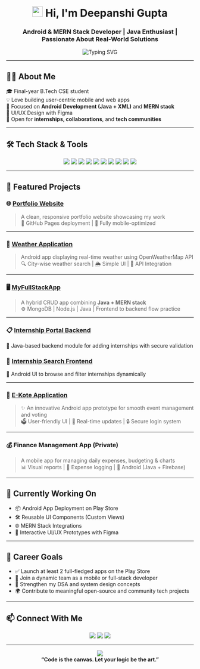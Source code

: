 <!-- Final-Year GitHub Profile README -->

<h1 align="center">
  <img src="https://media.giphy.com/media/hvRJCLFzcasrR4ia7z/giphy.gif" width="28"> 
  Hi, I'm Deepanshi Gupta
</h1>

<h3 align="center">Android & MERN Stack Developer | Java Enthusiast | Passionate About Real-World Solutions</h3>

<p align="center">
  <img src="https://readme-typing-svg.demolab.com?font=Fira+Code&pause=1000&color=F7931E&center=true&width=435&lines=Android+Developer;MERN+Stack+Builder;Java+Programmer;UI%2FUX+Designer;Turning+Ideas+into+Apps" alt="Typing SVG" />
</p>

---

## 👩‍💻 About Me

🎓 Final-year B.Tech CSE student  
💡 Love building user-centric mobile and web apps  
📲 Focused on **Android Development (Java + XML)** and **MERN stack**  
🎨 UI/UX Design with Figma  
🤝 Open for **internships, collaborations**, and **tech communities**

---

## 🛠️ Tech Stack & Tools

<p align="center">
  <img src="https://img.shields.io/badge/Java-007396?style=for-the-badge&logo=java&logoColor=white" />
  <img src="https://img.shields.io/badge/Android%20Studio-3DDC84?style=for-the-badge&logo=android-studio&logoColor=white" />
  <img src="https://img.shields.io/badge/XML-0D47A1?style=for-the-badge&logo=xml&logoColor=white" />
  <img src="https://img.shields.io/badge/MongoDB-4EA94B?style=for-the-badge&logo=mongodb&logoColor=white" />
  <img src="https://img.shields.io/badge/Express.js-000000?style=for-the-badge&logo=express&logoColor=white" />
  <img src="https://img.shields.io/badge/React-61DAFB?style=for-the-badge&logo=react&logoColor=black" />
  <img src="https://img.shields.io/badge/Node.js-339933?style=for-the-badge&logo=node.js&logoColor=white" />
  <img src="https://img.shields.io/badge/HTML5-E44D26?style=for-the-badge&logo=html5&logoColor=white" />
  <img src="https://img.shields.io/badge/CSS3-1572B6?style=for-the-badge&logo=css3&logoColor=white" />
  <img src="https://img.shields.io/badge/Figma-F24E1E?style=for-the-badge&logo=figma&logoColor=white" />
</p>

---

## 🚀 Featured Projects

### 🌐 [Portfolio Website](https://github.com/Deepanshi004/PortfolioWebsiteDeepanshi004.github.io)
> A clean, responsive portfolio website showcasing my work  
🌟 GitHub Pages deployment | 📱 Fully mobile-optimized

---

### 📲 [Weather Application](https://github.com/Deepanshi004/WeatherApplication)
> Android app displaying real-time weather using OpenWeatherMap API  
🔍 City-wise weather search | 🌦️ Simple UI | 📡 API Integration

---

### 🖥️ [MyFullStackApp](https://github.com/Deepanshi004/MyFullStackApp)
> A hybrid CRUD app combining **Java + MERN stack**  
⚙️ MongoDB | Node.js | Java | Frontend to backend flow practice

---

### 📋 [Internship Portal Backend](https://github.com/Deepanshi004/AddingInternship)  
🔐 Java-based backend module for adding internships with secure validation

### 📲 [Internship Search Frontend](https://github.com/Deepanshi004/iNTERNSHIPSEARCHSCREEN)  
🧭 Android UI to browse and filter internships dynamically

---

### 🧩 [E-Kote Application](https://github.com/Deepanshi004/E-koteApplication)
> ✨ An innovative Android app prototype for smooth event management and voting  
🗳️ User-friendly UI | 💚 Real-time updates | 🔒 Secure login system

---

### 💰 Finance Management App (Private)
> A mobile app for managing daily expenses, budgeting & charts  
📊 Visual reports | 🧾 Expense logging | 📱 Android (Java + Firebase)

---

## 🌱 Currently Working On

- 📦 Android App Deployment on Play Store  
- 🛠️ Reusable UI Components (Custom Views)  
- 🌐 MERN Stack Integrations  
- 🎨 Interactive UI/UX Prototypes with Figma  

---

## 🎯 Career Goals

- ✅ Launch at least 2 full-fledged apps on the Play Store  
- 🤝 Join a dynamic team as a mobile or full-stack developer  
- 🧠 Strengthen my DSA and system design concepts  
- 🌍 Contribute to meaningful open-source and community tech projects  

---

## 📫 Connect With Me

<p align="center">
  <a href="mailto:deepanshigupta2304@gmail.com"><img src="https://img.shields.io/badge/Gmail-D14836?style=for-the-badge&logo=gmail&logoColor=white" /></a>
  <a href="https://www.linkedin.com/in/deepanshigupta2304/" target="_blank"><img src="https://img.shields.io/badge/LinkedIn-blue?style=for-the-badge&logo=linkedin&logoColor=white" /></a>
  <a href="https://github.com/Deepanshi004"><img src="https://img.shields.io/badge/GitHub-100000?style=for-the-badge&logo=github&logoColor=white" /></a>
</p>

---

<p align="center">
  <img src="https://capsule-render.vercel.app/api?type=waving&color=gradient&height=120&section=footer"/> <br>
  <b>“Code is the canvas. Let your logic be the art.”</b>
</p>
